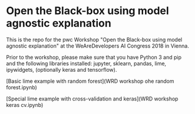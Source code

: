 # Open the Black-box using model agnostic explanation

This is the repo for the pwc Workshop "Open the Black-box using model agnostic explanation" at the WeAreDevelopers AI Congress 2018 in Vienna.

Prior to the workshop, please make sure that you have Python 3 and pip and the following libraries installed: jupyter, sklearn, pandas, lime, ipywidgets, (optionally keras and tensorflow). 

[Basic lime example with random forest](WRD workshop ohe random forest.ipynb)


[Special lime example with cross-validation and keras](WRD workshop keras cv.ipynb)

